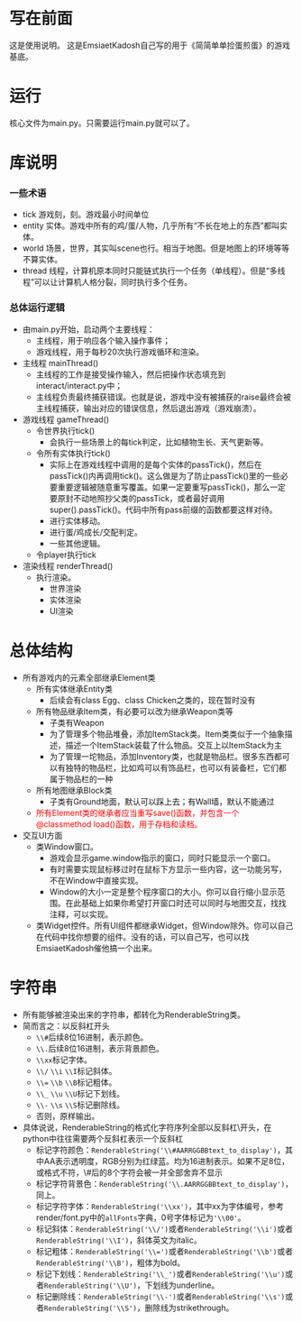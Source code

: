 # 写在前面

这是使用说明。
这是EmsiaetKadosh自己写的用于《简简单单捡蛋煎蛋》的游戏基底。

# 运行

核心文件为main.py。只需要运行main.py就可以了。

# 库说明

### 一些术语

- tick 游戏刻，刻。游戏最小时间单位
- entity 实体。游戏中所有的鸡/蛋/人物，几乎所有“不长在地上的东西”都叫实体。
- world 场景，世界，其实叫scene也行。相当于地图。但是地图上的环境等等不算实体。
- thread 线程，计算机原本同时只能链式执行一个任务（单线程）。但是“多线程”可以让计算机人格分裂，同时执行多个任务。

### 总体运行逻辑

- 由main.py开始，启动两个主要线程：
	- 主线程，用于响应各个输入操作事件；
	- 游戏线程，用于每秒20次执行游戏循环和渲染。
- 主线程 mainThread()
	- 主线程的工作是接受操作输入，然后把操作状态填充到interact/interact.py中；
	- 主线程负责最终捕获错误。也就是说，游戏中没有被捕获的raise最终会被主线程捕获，输出对应的错误信息，然后退出游戏（游戏崩溃）。
- 游戏线程 gameThread()
	- 令世界执行tick()
		- 会执行一些场景上的每tick判定，比如植物生长、天气更新等。
	- 令所有实体执行tick()
		- 实际上在游戏线程中调用的是每个实体的passTick()，然后在passTick()内再调用tick()。这么做是为了防止passTick()里的一些必要重要逻辑被随意重写覆盖。如果一定要重写passTick()，那么一定要原封不动地照抄父类的passTick，或者最好调用super().passTick()。代码中所有pass前缀的函数都要这样对待。
		- 进行实体移动。
		- 进行蛋/鸡成长/交配判定。
		- 一些其他逻辑。
	- 令player执行tick
- 渲染线程 renderThread()
	- 执行渲染。
		- 世界渲染
		- 实体渲染
		- UI渲染
# 总体结构
- 所有游戏内的元素全部继承Element类
  - 所有实体继承Entity类
    - 后续会有class Egg、class Chicken之类的，现在暂时没有
  - 所有物品继承Item类，有必要可以改为继承Weapon类等
    - 子类有Weapon
    - 为了管理多个物品堆叠，添加ItemStack类。Item类类似于一个抽象描述，描述一个ItemStack装载了什么物品。交互上以ItemStack为主
    - 为了管理一坨物品，添加Inventory类，也就是物品栏。很多东西都可以有独特的物品栏，比如鸡可以有饰品栏，也可以有装备栏，它们都属于物品栏的一种
  - 所有地图继承Block类
    - 子类有Ground地面，默认可以踩上去；有Wall墙，默认不能通过
  - <font color = 'red'>所有Element类的继承者应当重写save()函数，并包含一个@classmethod load()函数，用于存档和读档。</font>
- 交互UI方面
  - 类Window窗口。
    - 游戏会显示game.window指示的窗口，同时只能显示一个窗口。
    - 有时需要实现鼠标移过时在鼠标下方显示一些内容，这一功能另写，不在Window中直接实现。
    - Window的大小一定是整个程序窗口的大小。你可以自行缩小显示范围。在此基础上如果你希望打开窗口时还可以同时与地图交互，找找注释，可以实现。
  - 类Widget控件。所有UI组件都继承Widget，但Window除外。你可以自己在代码中找你想要的组件。没有的话，可以自己写，也可以找EmsiaetKadosh催他搞一个出来。
# 字符串
  - 所有能够被渲染出来的字符串，都转化为RenderableString类。
  - 简而言之：以反斜杠开头
    - ```\\#```后续8位16进制，表示颜色。
    - ```\\.```后续8位16进制，表示背景颜色。
    - ```\\xx```标记字体。
    - ```\\/``` ```\\i``` ```\\I```标记斜体。
    - ```\\=``` ```\\b``` ```\\B```标记粗体。
    - ```\\_``` ```\\u``` ```\\U```标记下划线。
    - ```\\-``` ```\\s``` ```\\S```标记删除线。
    - 否则，原样输出。
  - 具体说说，RenderableString的格式化字符序列全部以反斜杠\开头，在python中往往需要两个反斜杠表示一个反斜杠
    - 标记字符颜色：```RenderableString('\\#AARRGGBBtext_to_display')```，其中AA表示透明度，RGB分别为红绿蓝。均为16进制表示。如果不足8位，或格式不符，\\#后的8个字符会被一并全部舍弃不显示
    - 标记字符背景色：```RenderableString('\\.AARRGGBBtext_to_display')```，同上。
    - 标记字符字体：```RenderableString('\\xx')```，其中xx为字体编号，参考render/font.py中的```allFonts```字典，0号字体标记为```'\\00'```。
    - 标记斜体：```RenderableString('\\/')```或者```RenderableString('\\i')```或者```RenderableString('\\I')```，斜体英文为italic。
    - 标记粗体：```RenderableString('\\=')```或者```RenderableString('\\b')```或者```RenderableString('\\B')```，粗体为bold。
    - 标记下划线：```RenderableString('\\_')```或者```RenderableString('\\u')```或者```RenderableString('\\U')```，下划线为underline。
    - 标记删除线：```RenderableString('\\-')```或者```RenderableString('\\s')```或者```RenderableString('\\S')```，删除线为strikethrough。
